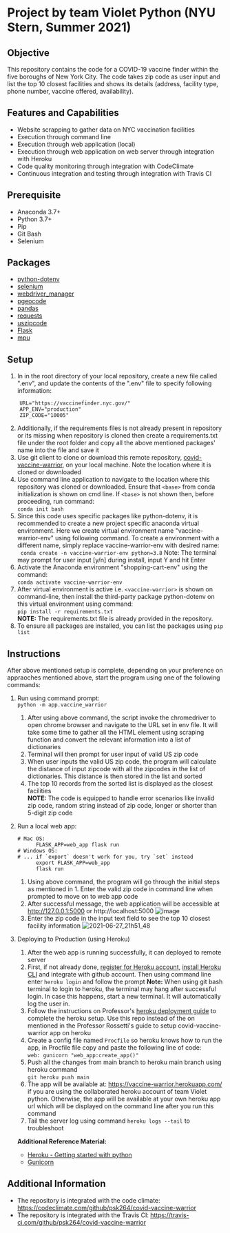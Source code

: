 # Project by team Violet Python (NYU Stern, Summer 2021)

## Objective 
This repository contains the code for a COVID-19 vaccine finder within the five boroughs of New York City.  The code takes zip code as user input and list the top 10 closest facilities and shows its details (address, facility type, phone number, vaccine offered, availability).

## Features and Capabilities
* Website scrapping to gather data on NYC vaccination facilities 
* Execution through command line 
* Execution through web application (local)
* Execution through web application on web server through integration with Heroku 
* Code quality monitoring through integration with CodeClimate
* Continuous integration and testing through integration with Travis CI


## Prerequisite
* Anaconda 3.7+
* Python 3.7+
* Pip
* Git Bash
* Selenium

## Packages
* [python-dotenv](https://pypi.org/project/python-dotenv/) 
* [selenium](https://selenium-python.readthedocs.io/)
* [webdriver_manager](https://pypi.org/project/webdriver-manager/)
* [pgeocode](https://pypi.org/project/pgeocode/)
* [pandas](https://pandas.pydata.org/)
* [requests](https://docs.python-requests.org/)
* [uszipcode](https://pypi.org/project/uszipcode/)
* [Flask](https://flask.palletsprojects.com/en/2.0.x/)
* [mpu](https://mpu.readthedocs.io/)

## Setup
1. In in the root directory of your local repository, create a new file called ".env", and update the contents of the ".env" file to specify following information:
```   
    URL="https://vaccinefinder.nyc.gov/"
    APP_ENV="production"
    ZIP_CODE="10005"
```    
2. Additionally, if the requirements files is not already present in repository or its missing when repository is cloned then create a requirements.txt file under the root folder and copy all the above mentioned packages' name into the file and save it
3. Use git client to clone or download this remote repository, [covid-vaccine-warrior](https://github.com/psk264/covid-vaccine-warrior/), on your local machine.  Note the location where it is cloned or downloaded
4. Use command line application to navigate to the location where this repository was cloned or downloaded.  Ensure that ``<base>`` from conda initialization is shown on cmd line.  If ``<base>`` is not shown then, before proceeding, run command:<br/>
```conda init bash```
5. Since this code uses specific packages like python-dotenv, it is recommended to create a new project specific anaconda virtual environment. Here we create virtual environment name "vaccine-warrior-env" using following command.  To create a environment with a different name, simply replace vaccine-warrior-env with desired name:<br/>
``` conda create -n vaccine-warrior-env python=3.8```
Note: The terminal may prompt for user input [y/n] during install, input Y and hit Enter
6. Activate the Anaconda environment "shopping-cart-env" using the command:<br/>
```conda activate vaccine-warrior-env```
7. After virtual environment is active i.e. ``<vaccine-warrior>`` is shown on command-line, then install the third-party package python-dotenv on this virtual environment using command:<br/>
 ```pip install -r requirements.txt```<br/>
**NOTE:** The requirements.txt file is already provided in the repository.
8. To ensure all packages are installed, you can list the packages using ```pip list```

## Instructions
After above mentioned setup is complete, depending on your preference on appraoches mentioned above, start the program using one of the following commands:<br/>
1. Run using command prompt: <br/>  ```python -m app.vaccine_warrior```   
   1. After using above command, the script invoke the chromedriver to open chrome browser and navigate to the URL set in env file.  It will take some time to gather all the HTML element using scraping function and convert the relevant information into a list of dictionaries <br/>
   2. Terminal will then prompt for user input of valid US zip code <br/>
   3. When user inputs the valid US zip code, the program will calculate the distance of input zipcode with all the zipcodes in the list of dictionaries.  This distance is then stored in the list and sorted <br/>
   4. The top 10 records from the sorted list is displayed as the closest facilities <br/>
**NOTE:** The code is equipped to handle error scenarios like invalid zip code, random string instead of zip code, longer or shorter than 5-digit zip code
2. Run a local web app:  <br/> 
    ```
    # Mac OS: 
          FLASK_APP=web_app flask run
    # Windows OS:
    # ... if `export` doesn't work for you, try `set` instead
          export FLASK_APP=web_app 
          flask run  
    ```
    1. Using above command, the program will go through the initial steps as mentioned in 1.  Enter the valid zip code in command line when prompted to move on to web app code
    2. After successful message, the web application will be accessible at http://127.0.0.1:5000  or http://localhost:5000
    ![image](https://user-images.githubusercontent.com/84349071/123568185-cc22e200-d791-11eb-81d6-d621ac0d73b0.png)
    3. Enter the zip code in the input text field to see the top 10 closest facility information
    ![2021-06-27_21h51_48](https://user-images.githubusercontent.com/84349071/123568256-f07ebe80-d791-11eb-83af-95dc1b72f9ee.png)
 3. Deploying to Production (using Heroku) <br/>   
    1. After the web app is running successfully, it can deployed to remote server
    2. First, if not already done, [register for Heroku account](https://github.com/prof-rossetti/intro-to-python/blob/master/notes/clis/heroku.md#prerequisites), [install Heroku CLI](https://github.com/prof-rossetti/intro-to-python/blob/master/notes/clis/heroku.md#installation) and integrate with github account.  Then using command line enter ``heroku login``  and follow the prompt
    **Note:** When using git bash terminal to login to heroku, the terminal may hang after successful login.  In case this happens, start a new terminal.  It will automatically log the user in.
    2. Follow the instructions on Professor's [heroku deployment guide](https://github.com/prof-rossetti/intro-to-python/blob/main/exercises/web-service/DEPLOYING.md) to complete the heroku setup.  Use this repo instead of the on mentioned in the Professor Rossetti's guide to setup covid-vaccine-warrior app on heroku 
    3. Create a config file named `Procfile` so heroku knows how to run the app, in Procfile file copy and paste the following line of code: <br/> ```web: gunicorn "web_app:create_app()"``` <br/>
    4. Push all the changes from main branch to heroku main branch using heroku command <br/> ```git heroku push main```
    5. The app will be available at: https://vaccine-warrior.herokuapp.com/ if you are using the collaborated heroku account of team Violet python.  Otherwise, the app will be available at your own heroku app url which will be displayed on the command line after you run this command
    6. Tail the server log using command ``heroku logs --tail`` to troubleshoot <br/>
    
    **Additional Reference Material:** <br/> 
    * [Heroku - Getting started with python](https://devcenter.heroku.com/articles/getting-started-with-python) <br/> 
    * [Gunicorn](https://devcenter.heroku.com/articles/python-gunicorn) <br/>
 

## Additional Information
* The repository is integrated with the code climate: https://codeclimate.com/github/psk264/covid-vaccine-warrior
* The repository is integrated with the Travis CI: https://travis-ci.com/github/psk264/covid-vaccine-warrior
